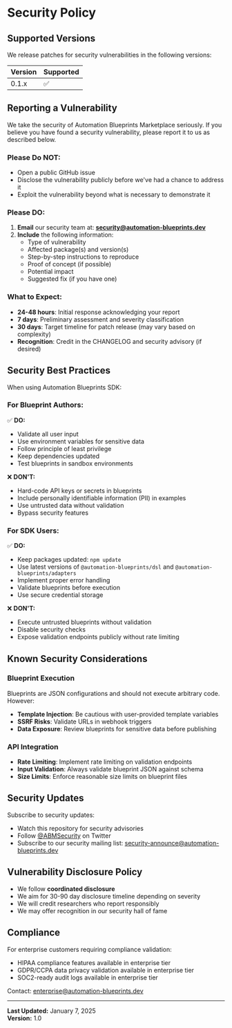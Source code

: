 # Security Policy

## Supported Versions

We release patches for security vulnerabilities in the following versions:

| Version | Supported          |
| ------- | ------------------ |
| 0.1.x   | :white_check_mark: |

## Reporting a Vulnerability

We take the security of Automation Blueprints Marketplace seriously. If you believe you have found a security vulnerability, please report it to us as described below.

### Please Do NOT:

- Open a public GitHub issue
- Disclose the vulnerability publicly before we've had a chance to address it
- Exploit the vulnerability beyond what is necessary to demonstrate it

### Please DO:

1. **Email** our security team at: **security@automation-blueprints.dev**
2. **Include** the following information:
   - Type of vulnerability
   - Affected package(s) and version(s)
   - Step-by-step instructions to reproduce
   - Proof of concept (if possible)
   - Potential impact
   - Suggested fix (if you have one)

### What to Expect:

- **24-48 hours**: Initial response acknowledging your report
- **7 days**: Preliminary assessment and severity classification
- **30 days**: Target timeline for patch release (may vary based on complexity)
- **Recognition**: Credit in the CHANGELOG and security advisory (if desired)

## Security Best Practices

When using Automation Blueprints SDK:

### For Blueprint Authors:

✅ **DO:**
- Validate all user input
- Use environment variables for sensitive data
- Follow principle of least privilege
- Keep dependencies updated
- Test blueprints in sandbox environments

❌ **DON'T:**
- Hard-code API keys or secrets in blueprints
- Include personally identifiable information (PII) in examples
- Use untrusted data without validation
- Bypass security features

### For SDK Users:

✅ **DO:**
- Keep packages updated: `npm update`
- Use latest versions of `@automation-blueprints/dsl` and `@automation-blueprints/adapters`
- Implement proper error handling
- Validate blueprints before execution
- Use secure credential storage

❌ **DON'T:**
- Execute untrusted blueprints without validation
- Disable security checks
- Expose validation endpoints publicly without rate limiting

## Known Security Considerations

### Blueprint Execution

Blueprints are JSON configurations and should not execute arbitrary code. However:

- **Template Injection**: Be cautious with user-provided template variables
- **SSRF Risks**: Validate URLs in webhook triggers
- **Data Exposure**: Review blueprints for sensitive data before publishing

### API Integration

- **Rate Limiting**: Implement rate limiting on validation endpoints
- **Input Validation**: Always validate blueprint JSON against schema
- **Size Limits**: Enforce reasonable size limits on blueprint files

## Security Updates

Subscribe to security updates:

- Watch this repository for security advisories
- Follow [@ABMSecurity](https://twitter.com/ABMSecurity) on Twitter
- Subscribe to our security mailing list: security-announce@automation-blueprints.dev

## Vulnerability Disclosure Policy

- We follow **coordinated disclosure**
- We aim for 30-90 day disclosure timeline depending on severity
- We will credit researchers who report responsibly
- We may offer recognition in our security hall of fame

## Compliance

For enterprise customers requiring compliance validation:

- HIPAA compliance features available in enterprise tier
- GDPR/CCPA data privacy validation available in enterprise tier
- SOC2-ready audit logs available in enterprise tier

Contact: enterprise@automation-blueprints.dev

---

**Last Updated:** January 7, 2025  
**Version:** 1.0
